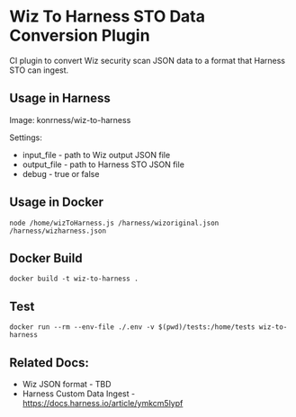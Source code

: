 # Wiz To Harness STO Data Conversion Plugin
CI plugin to convert Wiz security scan JSON data to a format that Harness STO can ingest.

## Usage in Harness
Image: konrness/wiz-to-harness

Settings:
 - input_file - path to Wiz output JSON file
 - output_file - path to Harness STO JSON file
 - debug - true or false

## Usage in Docker
```
node /home/wizToHarness.js /harness/wizoriginal.json /harness/wizharness.json
```

## Docker Build
```
docker build -t wiz-to-harness .
```

## Test
```
docker run --rm --env-file ./.env -v $(pwd)/tests:/home/tests wiz-to-harness
```

## Related Docs: 
 - Wiz JSON format - TBD
 - Harness Custom Data Ingest - https://docs.harness.io/article/ymkcm5lypf

